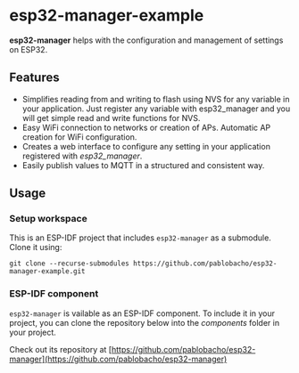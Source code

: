 # esp32-manager-example

**esp32-manager** helps with the configuration and management of settings on ESP32.

## Features

- Simplifies reading from and writing to flash using NVS for any variable in your application. Just register any variable with esp32_manager and you will get simple read and write functions for NVS.
- Easy WiFi connection to networks or creation of APs. Automatic AP creation for WiFi configuration.
- Creates a web interface to configure any setting in your application registered with *esp32_manager*.
- Easily publish values to MQTT in a structured and consistent way.

## Usage

### Setup workspace

This is an ESP-IDF project that includes `esp32-manager` as a submodule. Clone it using:

    git clone --recurse-submodules https://github.com/pablobacho/esp32-manager-example.git

### ESP-IDF component

`esp32-manager` is vailable as an ESP-IDF component. To include it in your project, you can clone the repository below into the *components* folder in your project.

Check out its repository at [https://github.com/pablobacho/esp32-manager](https://github.com/pablobacho/esp32-manager)
    

